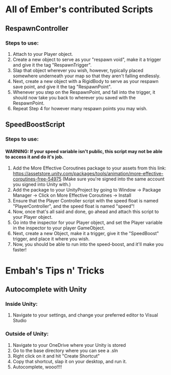 # All of Ember's contributed Scripts
## RespawnController
### Steps to use:
1. Attach to your Player object.
2. Create a new object to serve as your "respawn void", make it a trigger and give it the tag "RespawnTrigger".
3. Slap that object wherever you wish, however, typically placed somewhere underneath your map so that they aren't falling endlessly.
4. Next, create a new object with a RigidBody to serve as your respawn save point, and give it the tag "RespawnPoint".
5. Whenever you step on the RespawnPoint, and fall into the trigger, it should now take you back to wherever you saved with the RespawnPoint.
6. Repeat Step 4 for however many respawn points you may wish.

## SpeedBoostScript
### Steps to use:
#### WARNING: If your speed variable isn't public, this script may not be able to access it and do it's job.
1. Add the More Effective Coroutines package to your assets from this link: https://assetstore.unity.com/packages/tools/animation/more-effective-coroutines-free-54975 (Make sure you're signed into the same account you signed into Unity with.)
2. Add the package to your UnityProject by going to Window -> Package Manager -> Click on More Effective Coroutines -> Install
3. Ensure that the Player Controller script with the speed float is named "PlayerController", and the speed float is named "speed"!
4. Now, once that's all said and done, go ahead and attach this script to your Player object.
5. Go into the inspector for your Player object, and set the Player variable in the inspector to your player GameObject.
5. Next, create a new Object, make it a trigger, give it the "SpeedBoost" trigger, and place it where you wish.
6. Now, you should be able to run into the speed-boost, and it'll make you faster!


# Embah's Tips n' Tricks
## Autocomplete with Unity
### Inside Unity:
1. Navigate to your settings, and change your preferred editor to Visual Studio

### Outside of Unity:
1. Navigate to your OneDrive where your Unity is stored
2. Go to the base directory where you can see a .sln
3. Right click on it and hit "Create Shortcut"
4. Copy that shortcut, slap it on your desktop, and run it.
5. Autocomplete, wooo!!!!

